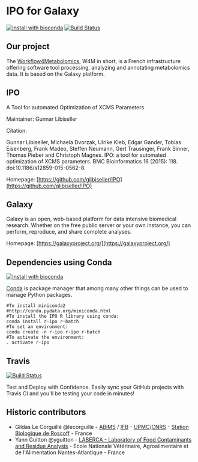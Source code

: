 IPO for Galaxy
===============

[![install with bioconda](https://img.shields.io/badge/install%20with-bioconda-brightgreen.svg?style=flat)](http://bioconda.github.io/recipes/r-ipo/README.html) [![Build Status](https://travis-ci.org/workflow4metabolomics/ipo.svg?branch=master)](https://travis-ci.org/workflow4metabolomics/ipo)

Our project
-----------
The [Workflow4Metabolomics](http://workflow4metabolomics.org), W4M in short, is a French infrastructure offering software tool processing, analyzing and annotating metabolomics data. It is based on the Galaxy platform.


IPO
----
A Tool for automated Optimization of XCMS Parameters

Maintainer: Gunnar Libiseller

Citation:

Gunnar Libiseller, Michaela Dvorzak, Ulrike Kleb, Edgar Gander, Tobias Eisenberg, Frank Madeo, Steffen Neumann, Gert Trausinger, Frank Sinner, Thomas Pieber and Christoph Magnes. IPO: a tool for automated optimization of XCMS parameters. BMC Bioinformatics 16 (2015): 118. doi:10.1186/s12859-015-0562-8.

Homepage: [https://github.com/glibiseller/IPO](https://github.com/glibiseller/IPO)


Galaxy
------
Galaxy is an open, web-based platform for data intensive biomedical research. Whether on the free public server or your own instance, you can perform, reproduce, and share complete analyses. 

Homepage: [https://galaxyproject.org/](https://galaxyproject.org/)

Dependencies using Conda
------------------------
[![install with bioconda](https://img.shields.io/badge/install%20with-bioconda-brightgreen.svg?style=flat)](http://bioconda.github.io/recipes/r-ipo/README.html) 

[Conda](http://conda.pydata.org/) is package manager that among many other things can be used to manage Python packages.


```
#To install miniconda2
#http://conda.pydata.org/miniconda.html
#To install the IPO R library using conda:
conda install r-ipo r-batch
#To set an environment:
conda create -n r-ipo r-ipo r-batch
#To activate the environment:
. activate r-ipo
```

Travis
------
[![Build Status](https://travis-ci.org/workflow4metabolomics/ipo.svg?branch=master)](https://travis-ci.org/workflow4metabolomics/ipo)

Test and Deploy with Confidence. Easily sync your GitHub projects with Travis CI and you'll be testing your code in minutes!

Historic contributors
---------------------
 - Gildas Le Corguillé @lecorguille - [ABiMS](http://abims.sb-roscoff.fr/) / [IFB](http://www.france-bioinformatique.fr/) - [UPMC](www.upmc.fr)/[CNRS](www.cnrs.fr) - [Station Biologique de Roscoff](http://www.sb-roscoff.fr/) - France
 - Yann Guitton @yguitton - [LABERCA - Laboratory of Food Contaminants and Residue Analysis](http://www.laberca.org/) - Ecole Nationale Vétérinaire, Agroalimentaire et de l'Alimentation Nantes-Atlantique - France
